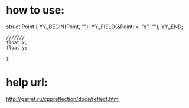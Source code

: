 
# how to use:

struct Point
{
    YY_BEGIN(Point, "");
    YY_FIELD(&Point::x, "x", "");
    YY_END;

    ///////
    float x;
    float y;
};


# help url:
http://garret.ru/cppreflection/docs/reflect.html